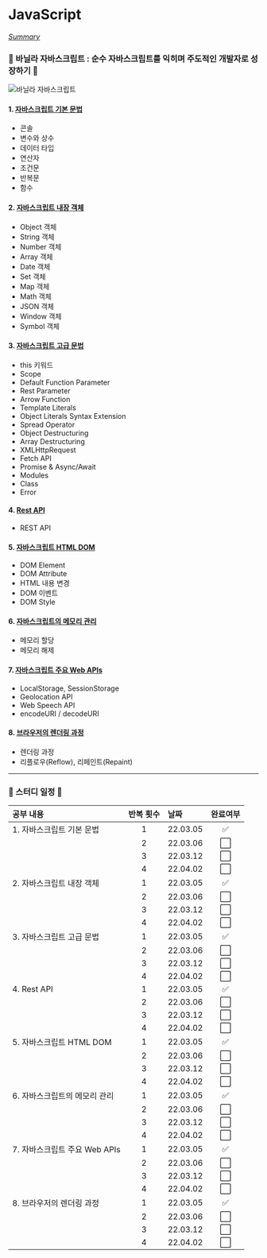 # JavaScript

_[Summary](./00%20Summary.md)_

### :book: 바닐라 자바스크립트 : 순수 자바스크립트를 익히며 주도적인 개발자로 성장하기 :book:

![바닐라 자바스크립트](https://user-images.githubusercontent.com/100753621/156423528-cbfa00b6-3f1a-4bb6-af3d-a11f0b9a8730.jpg)

#### 1. [자바스크립트 기본 문법](./01%20%EC%9E%90%EB%B0%94%EC%8A%A4%ED%81%AC%EB%A6%BD%ED%8A%B8%20%EA%B8%B0%EB%B3%B8%20%EB%AC%B8%EB%B2%95.md)

- 콘솔
- 변수와 상수
- 데이터 타입
- 연산자
- 조건문
- 반복문
- 함수

#### 2. [자바스크립트 내장 객체](./02%20%EC%9E%90%EB%B0%94%EC%8A%A4%ED%81%AC%EB%A6%BD%ED%8A%B8%20%EB%82%B4%EC%9E%A5%20%EA%B0%9D%EC%B2%B4.md)

- Object 객체
- String 객체
- Number 객체
- Array 객체
- Date 객체
- Set 객체
- Map 객체
- Math 객체
- JSON 객체
- Window 객체
- Symbol 객체

#### 3. [자바스크립트 고급 문법](./03%20%EC%9E%90%EB%B0%94%EC%8A%A4%ED%81%AC%EB%A6%BD%ED%8A%B8%20%EA%B3%A0%EA%B8%89%20%EB%AC%B8%EB%B2%95.md)

- this 키워드
- Scope
- Default Function Parameter
- Rest Parameter
- Arrow Function
- Template Literals
- Object Literals Syntax Extension
- Spread Operator
- Object Destructuring
- Array Destructuring
- XMLHttpRequest
- Fetch API
- Promise & Async/Await
- Modules
- Class
- Error

#### 4. [Rest API](./04%20Rest%20API.md)

- REST API

#### 5. [자바스크립트 HTML DOM](./05%20%EC%9E%90%EB%B0%94%EC%8A%A4%ED%81%AC%EB%A6%BD%ED%8A%B8%20HTML%20DOM.md)

- DOM Element
- DOM Attribute
- HTML 내용 변경
- DOM 이벤트
- DOM Style

#### 6. [자바스크립트의 메모리 관리](./06%20%EC%9E%90%EB%B0%94%EC%8A%A4%ED%81%AC%EB%A6%BD%ED%8A%B8%EC%9D%98%20%EB%A9%94%EB%AA%A8%EB%A6%AC%20%EA%B4%80%EB%A6%AC.md)

- 메모리 할당
- 메모리 해제

#### 7. [자바스크립트 주요 Web APIs](./07%20%EC%9E%90%EB%B0%94%EC%8A%A4%ED%81%AC%EB%A6%BD%ED%8A%B8%20%EC%A3%BC%EC%9A%94%20Web%20APIs.md)

- LocalStorage, SessionStorage
- Geolocation API
- Web Speech API
- encodeURI / decodeURI

#### 8. [브라우저의 렌더링 과정](./08%20%EB%B8%8C%EB%9D%BC%EC%9A%B0%EC%A0%80%EC%9D%98%20%EB%A0%8C%EB%8D%94%EB%A7%81%20%EA%B3%BC%EC%A0%95.md)

- 렌더링 과정
- 리플로우(Reflow), 리페인트(Repaint)

---

### :date: 스터디 일정 :date:

| 공부 내용                     | 반복 횟수 | 날짜     |       완료여부       |
| :---------------------------- | :-------: | :------- | :------------------: |
| 1. 자바스크립트 기본 문법     |     1     | 22.03.05 |  :white_check_mark:  |
|                               |     2     | 22.03.06 | :white_large_square: |
|                               |     3     | 22.03.12 | :white_large_square: |
|                               |     4     | 22.04.02 | :white_large_square: |
| 2. 자바스크립트 내장 객체     |     1     | 22.03.05 | :white_check_mark: |
|                               |     2     | 22.03.06 | :white_large_square: |
|                               |     3     | 22.03.12 | :white_large_square: |
|                               |     4     | 22.04.02 | :white_large_square: |
| 3. 자바스크립트 고급 문법     |     1     | 22.03.05 | :white_check_mark: |
|                               |     2     | 22.03.06 | :white_large_square: |
|                               |     3     | 22.03.12 | :white_large_square: |
|                               |     4     | 22.04.02 | :white_large_square: |
| 4. Rest API                   |     1     | 22.03.05 | :white_check_mark: |
|                               |     2     | 22.03.06 | :white_large_square: |
|                               |     3     | 22.03.12 | :white_large_square: |
|                               |     4     | 22.04.02 | :white_large_square: |
| 5. 자바스크립트 HTML DOM      |     1     | 22.03.05 | :white_check_mark: |
|                               |     2     | 22.03.06 | :white_large_square: |
|                               |     3     | 22.03.12 | :white_large_square: |
|                               |     4     | 22.04.02 | :white_large_square: |
| 6. 자바스크립트의 메모리 관리 |     1     | 22.03.05 | :white_check_mark: |
|                               |     2     | 22.03.06 | :white_large_square: |
|                               |     3     | 22.03.12 | :white_large_square: |
|                               |     4     | 22.04.02 | :white_large_square: |
| 7. 자바스크립트 주요 Web APIs |     1     | 22.03.05 | :white_check_mark: |
|                               |     2     | 22.03.06 | :white_large_square: |
|                               |     3     | 22.03.12 | :white_large_square: |
|                               |     4     | 22.04.02 | :white_large_square: |
| 8. 브라우저의 렌더링 과정     |     1     | 22.03.05 | :white_check_mark: |
|                               |     2     | 22.03.06 | :white_large_square: |
|                               |     3     | 22.03.12 | :white_large_square: |
|                               |     4     | 22.04.02 | :white_large_square: |
